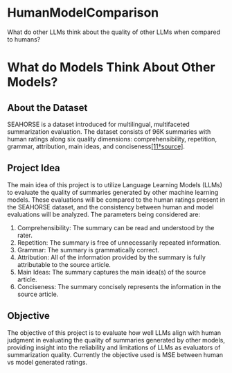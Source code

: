 # HumanModelComparison
What do other LLMs think about the quality of other LLMs when compared to humans?

# What do Models Think About Other Models?

## About the Dataset

SEAHORSE is a dataset introduced for multilingual, multifaceted summarization evaluation. The dataset consists of 96K summaries with human ratings along six quality dimensions: comprehensibility, repetition, grammar, attribution, main ideas, and conciseness[[11†source]](https://www.semanticscholar.org/paper/SEAHORSE%3A-A-Multilingual%2C-Multifaceted-Dataset-for/).

## Project Idea

The main idea of this project is to utilize Language Learning Models (LLMs) to evaluate the quality of summaries generated by other machine learning models. These evaluations will be compared to the human ratings present in the SEAHORSE dataset, and the consistency between human and model evaluations will be analyzed. The parameters being considered are:

1. Comprehensibility: The summary can be read and understood by the rater.
2. Repetition: The summary is free of unnecessarily repeated information.
3. Grammar: The summary is grammatically correct.
4. Attribution: All of the information provided by the summary is fully attributable to the source article.
5. Main Ideas: The summary captures the main idea(s) of the source article.
6. Conciseness: The summary concisely represents the information in the source article.

## Objective

The objective of this project is to evaluate how well LLMs align with human judgment in evaluating the quality of summaries generated by other models, providing insight into the reliability and limitations of LLMs as evaluators of summarization quality. Currently the objective used is MSE between human vs model generated ratings.
